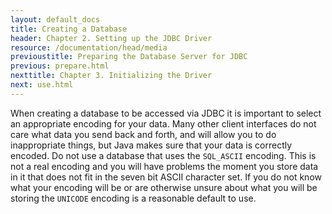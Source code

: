 ```yaml
---
layout: default_docs
title: Creating a Database
header: Chapter 2. Setting up the JDBC Driver
resource: /documentation/head/media
previoustitle: Preparing the Database Server for JDBC
previous: prepare.html
nexttitle: Chapter 3. Initializing the Driver
next: use.html
---
```

		
When creating a database to be accessed via JDBC it is important to select an
appropriate encoding for your data. Many other client interfaces do not care
what data you send back and forth, and will allow you to do inappropriate things,
but Java makes sure that your data is correctly encoded.  Do not use a database
that uses the `SQL_ASCII` encoding. This is not a real encoding and you will
have problems the moment you store data in it that does not fit in the seven
bit ASCII character set. If you do not know what your encoding will be or are
otherwise unsure about what you will be storing the `UNICODE` encoding is a
reasonable default to use.
